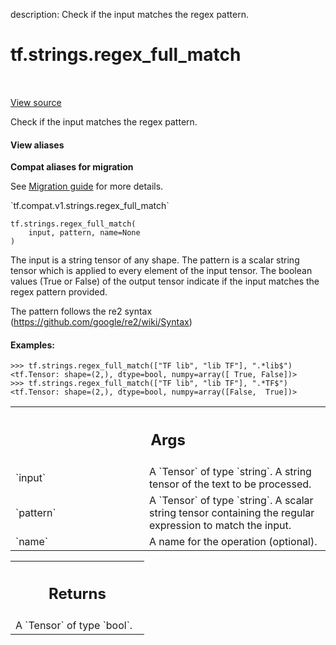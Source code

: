 description: Check if the input matches the regex pattern.

<div itemscope itemtype="http://developers.google.com/ReferenceObject">
<meta itemprop="name" content="tf.strings.regex_full_match" />
<meta itemprop="path" content="Stable" />
</div>

# tf.strings.regex_full_match

<!-- Insert buttons and diff -->

<table class="tfo-notebook-buttons tfo-api nocontent" align="left">

</table>

<a target="_blank" class="external" href="/code/stable/tensorflow/python/ops/string_ops.py">View source</a>



Check if the input matches the regex pattern.


<section class="expandable">
  <h4 class="showalways">View aliases</h4>
  <p>
<b>Compat aliases for migration</b>
<p>See
<a href="https://www.tensorflow.org/guide/migrate">Migration guide</a> for
more details.</p>
<p>`tf.compat.v1.strings.regex_full_match`</p>
</p>
</section>

<pre class="devsite-click-to-copy prettyprint lang-py tfo-signature-link">
<code>tf.strings.regex_full_match(
    input, pattern, name=None
)
</code></pre>



<!-- Placeholder for "Used in" -->

The input is a string tensor of any shape. The pattern is a scalar
string tensor which is applied to every element of the input tensor.
The boolean values (True or False) of the output tensor indicate
if the input matches the regex pattern provided.

The pattern follows the re2 syntax (https://github.com/google/re2/wiki/Syntax)

#### Examples:



```
>>> tf.strings.regex_full_match(["TF lib", "lib TF"], ".*lib$")
<tf.Tensor: shape=(2,), dtype=bool, numpy=array([ True, False])>
>>> tf.strings.regex_full_match(["TF lib", "lib TF"], ".*TF$")
<tf.Tensor: shape=(2,), dtype=bool, numpy=array([False,  True])>
```

<!-- Tabular view -->
 <table class="responsive fixed orange">
<colgroup><col width="214px"><col></colgroup>
<tr><th colspan="2"><h2 class="add-link">Args</h2></th></tr>

<tr>
<td>
`input`<a id="input"></a>
</td>
<td>
A `Tensor` of type `string`.
A string tensor of the text to be processed.
</td>
</tr><tr>
<td>
`pattern`<a id="pattern"></a>
</td>
<td>
A `Tensor` of type `string`.
A scalar string tensor containing the regular expression to match the input.
</td>
</tr><tr>
<td>
`name`<a id="name"></a>
</td>
<td>
A name for the operation (optional).
</td>
</tr>
</table>



<!-- Tabular view -->
 <table class="responsive fixed orange">
<colgroup><col width="214px"><col></colgroup>
<tr><th colspan="2"><h2 class="add-link">Returns</h2></th></tr>
<tr class="alt">
<td colspan="2">
A `Tensor` of type `bool`.
</td>
</tr>

</table>

